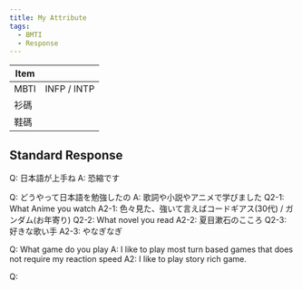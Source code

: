 ```yaml
---
title: My Attribute
tags:
  - BMTI
  - Response
---
```

| Item |             |
| ---- | ----------- |
| MBTI | INFP / INTP |
| 衫碼   |             |
| 鞋碼   |             |
## Standard Response

Q: 日本語が上手ね
A: 恐縮です

Q: どうやって日本語を勉強したの
A: 歌詞や小説やアニメで学びました
Q2-1: What Anime you watch
A2-1: 色々見た、強いて言えばコードギアス(30代) / ガンダム(お年寄り)
Q2-2: What novel you read
A2-2: 夏目漱石のこころ
Q2-3: 好きな歌い手
A2-3: やなぎなぎ

Q: What game do you play
A: I like to play most turn based games that does not require my reaction speed
A2: I like to play story rich game.

Q: 
